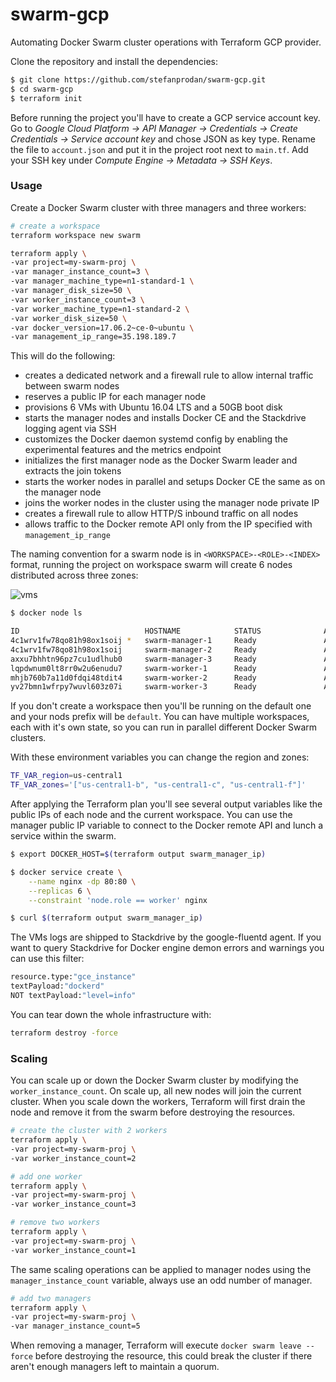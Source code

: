 # swarm-gcp

Automating Docker Swarm cluster operations with Terraform GCP provider.

Clone the repository and install the dependencies:

```bash
$ git clone https://github.com/stefanprodan/swarm-gcp.git
$ cd swarm-gcp
$ terraform init
```

Before running the project you'll have to create a GCP service account key. 
Go to _Google Cloud Platform -> API Manager -> Credentials -> Create Credentials -> Service account key_ and 
chose JSON as key type. Rename the file to `account.json` and put it in the project root next to `main.tf`.
Add your SSH key under _Compute Engine -> Metadata -> SSH Keys_.

### Usage

Create a Docker Swarm cluster with three managers and three workers:

```bash
# create a workspace
terraform workspace new swarm

terraform apply \
-var project=my-swarm-proj \
-var manager_instance_count=3 \
-var manager_machine_type=n1-standard-1 \
-var manager_disk_size=50 \
-var worker_instance_count=3 \
-var worker_machine_type=n1-standard-2 \
-var worker_disk_size=50 \
-var docker_version=17.06.2~ce-0~ubuntu \
-var management_ip_range=35.198.189.7
```

This will do the following:

* creates a dedicated network and a firewall rule to allow internal traffic between swarm nodes
* reserves a public IP for each manager node
* provisions 6 VMs with Ubuntu 16.04 LTS and a 50GB boot disk
* starts the manager nodes and installs Docker CE and the Stackdrive logging agent via SSH
* customizes the Docker daemon systemd config by enabling the experimental features and the metrics endpoint
* initializes the first manager node as the Docker Swarm leader and extracts the join tokens
* starts the worker nodes in parallel and setups Docker CE the same as on the manager node
* joins the worker nodes in the cluster using the manager node private IP
* creates a firewall rule to allow HTTP/S inbound traffic on all nodes
* allows traffic to the Docker remote API only from the IP specified with `management_ip_range`

The naming convention for a swarm node is in `<WORKSPACE>-<ROLE>-<INDEX>` format, 
running the project on workspace swarm will create 6 nodes distributed across three zones: 

![vms](https://github.com/stefanprodan/swarm-gcp/blob/master/screens/gcp-vms.png)

```bash
$ docker node ls

ID                            HOSTNAME            STATUS              AVAILABILITY        MANAGER STATUS
4c1wrv1fw78qo81h98ox1soij *   swarm-manager-1     Ready               Active              Leader             
4c1wrv1fw78qo81h98ox1soij     swarm-manager-2     Ready               Active              Reachable
axxu7bhhtn96pz7cu1udlhub0     swarm-manager-3     Ready               Active              Reachable
lqpdwnum0lt8rr0w2u6enudu7     swarm-worker-1      Ready               Active              
mhjb760b7a11d0fdqi48tdit4     swarm-worker-2      Ready               Active 
yv27bmn1wfrpy7wuvl603z07i     swarm-worker-3      Ready               Active
```

If you don't create a workspace then you'll be running on the default one and your nods prefix will be `default`. 
You can have multiple workspaces, each with it's own state, so you can run in parallel different Docker Swarm clusters.

With these environment variables you can change the region and zones:

```bash
TF_VAR_region=us-central1
TF_VAR_zones='["us-central1-b", "us-central1-c", "us-central1-f"]'
```

After applying the Terraform plan you'll see several output variables like the public IPs of 
each node and the current workspace. 
You can use the manager public IP variable to connect to the Docker remote API 
and lunch a service within the swarm.

```bash
$ export DOCKER_HOST=$(terraform output swarm_manager_ip)

$ docker service create \
    --name nginx -dp 80:80 \
    --replicas 6 \
    --constraint 'node.role == worker' nginx

$ curl $(terraform output swarm_manager_ip)
```

The VMs logs are shipped to Stackdrive by the google-fluentd agent. 
If you want to query Stackdrive for Docker engine demon errors and warnings you can use this filter:

```bash
resource.type:"gce_instance"
textPayload:"dockerd"
NOT textPayload:"level=info"
```

You can tear down the whole infrastructure with:

 ```bash
terraform destroy -force
```

### Scaling

You can scale up or down the Docker Swarm cluster by modifying the `worker_instance_count`. 
On scale up, all new nodes will join the current cluster. 
When you scale down the workers, Terraform will first drain the node 
and remove it from the swarm before destroying the resources.

```bash
# create the cluster with 2 workers
terraform apply \
-var project=my-swarm-proj \
-var worker_instance_count=2 

# add one worker
terraform apply \
-var project=my-swarm-proj \
-var worker_instance_count=3

# remove two workers
terraform apply \
-var project=my-swarm-proj \
-var worker_instance_count=1
```

The same scaling operations can be applied to manager nodes using the `manager_instance_count` variable, 
always use an odd number of manager.

```bash
# add two managers
terraform apply \
-var project=my-swarm-proj \
-var manager_instance_count=5
```

When removing a manager, Terraform will execute `docker swarm leave --force` before destroying the resource, 
this could break the cluster if there aren't enough managers left to maintain a quorum. 

